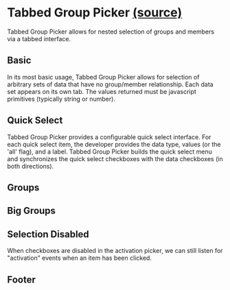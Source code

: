 # Tabbed Group Picker [(source)](https://github.com/bullhorn/novo-elements/blob/master/projects/novo-elements/src/elements/tabbed-group-picker)

Tabbed Group Picker allows for nested selection of groups and members via a tabbed interface.

## Basic

In its most basic usage, Tabbed Group Picker allows for selection of arbitrary sets of data that have no group/member relationship. Each data set appears on its own tab. The values returned must be javascript primitives (typically string or number).

<code-example example="tabbed-group-picker-basic"></code-example>

## Quick Select

Tabbed Group Picker provides a configurable quick select interface. For each quick select item, the developer provides the data type, values (or the 'all' flag), and a label. Tabbed Group Picker builds the quick select menu and synchronizes the quick select checkboxes with the data checkboxes (in both directions).

<code-example example="tabbed-group-picker-quick-select"></code-example>

## Groups

<code-example example="tabbed-group-picker-groups"></code-example>

## Big Groups

<code-example example="tabbed-group-picker-big-groups"></code-example>

## Selection Disabled

When checkboxes are disabled in the activation picker, we can still listen for "activation" events when an item has been clicked.

<code-example example="tabbed-group-picker-no-selection"></code-example>

## Footer

<code-example example="tabbed-group-picker-footer"></code-example>